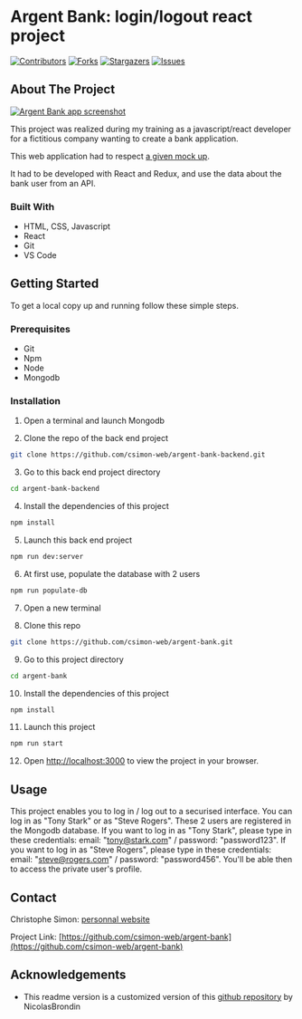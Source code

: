 <!-- PROJECT SHIELDS -->
<!--
*** This template uses markdown "reference style" links for readability.
*** Reference links are enclosed in brackets [ ] instead of parentheses ( ).
*** See the bottom of this document for the declaration of the reference variables
*** for contributors-url, forks-url, etc. This is an optional, concise syntax you may use.
*** https://www.markdownguide.org/basic-syntax/#reference-style-links
-->

# Argent Bank: login/logout react project

[![Contributors][contributors-shield]][contributors-url] [![Forks][forks-shield]][forks-url] [![Stargazers][stars-shield]][stars-url] [![Issues][issues-shield]][issues-url]

<!-- ABOUT THE PROJECT -->

## About The Project

[![Argent Bank app screenshot][product-screenshot]](#)

This project was realized during my training as a javascript/react developer for a fictitious company wanting to create a bank application.

This web application had to respect [a given mock up](https://github.com/csimon-web/argent-bank-backend/tree/main/designs).

It had to be developed with React and Redux, and use the data about the bank user from an API.

### Built With

- HTML, CSS, Javascript
- React
- Git
- VS Code

<!-- GETTING STARTED -->

## Getting Started

To get a local copy up and running follow these simple steps.

### Prerequisites

- Git
- Npm
- Node
- Mongodb

### Installation

1. Open a terminal and launch Mongodb

2. Clone the repo of the back end project

```sh
git clone https://github.com/csimon-web/argent-bank-backend.git
```

3. Go to this back end project directory

```sh
cd argent-bank-backend
```

4. Install the dependencies of this project

```sh
npm install
```

5. Launch this back end project

```sh
npm run dev:server
```

6. At first use, populate the database with 2 users

```sh
npm run populate-db
```

7. Open a new terminal

8. Clone this repo

```sh
git clone https://github.com/csimon-web/argent-bank.git
```

9. Go to this project directory

```sh
cd argent-bank
```

10. Install the dependencies of this project

```sh
npm install
```

11. Launch this project

```sh
npm run start
```

12. Open [http://localhost:3000](http://localhost:3000) to view the project in your browser.

<!-- USAGE EXAMPLES -->

## Usage

This project enables you to log in / log out to a securised interface.
You can log in as "Tony Stark" or as "Steve Rogers".
These 2 users are registered in the Mongodb database.
If you want to log in as "Tony Stark", please type in these credentials: email: "tony@stark.com" / password: "password123".
If you want to log in as "Steve Rogers", please type in these credentials: email: "steve@rogers.com" / password: "password456".
You'll be able then to access the private user's profile.

<!-- CONTACT -->

## Contact

Christophe Simon: [personnal website](https://www.csimon.info)

Project Link: [https://github.com/csimon-web/argent-bank](https://github.com/csimon-web/argent-bank)

<!-- ACKNOWLEDGEMENTS -->

## Acknowledgements

- This readme version is a customized version of this [github repository](https://github.com/NicolasBrondin/basic-readme-template) by NicolasBrondin

<!-- MARKDOWN LINKS & IMAGES -->
<!-- https://www.markdownguide.org/basic-syntax/#reference-style-links -->

[contributors-shield]: https://img.shields.io/github/contributors/csimon-web/argent-bank.svg?style=flat-square
[contributors-url]: https://github.com/csimon-web/argent-bank/graphs/contributors
[forks-shield]: https://img.shields.io/github/forks/csimon-web/argent-bank.svg?style=flat-square
[forks-url]: https://github.com/csimon-web/argent-bank/network/members
[stars-shield]: https://img.shields.io/github/stars/csimon-web/argent-bank.svg?style=flat-square
[stars-url]: https://github.com/csimon-web/argent-bank/stargazers
[issues-shield]: https://img.shields.io/github/issues/csimon-web/argent-bank.svg?style=flat-square
[issues-url]: https://github.com/csimon-web/argent-bank/issues
[license-shield]: https://img.shields.io/github/license/csimon-web/argent-bank.svg?style=flat-square
[license-url]: https://github.com/csimon-web/argent-bank/blob/master/LICENSE.txt
[product-screenshot]: docs/screenshot.jpg
